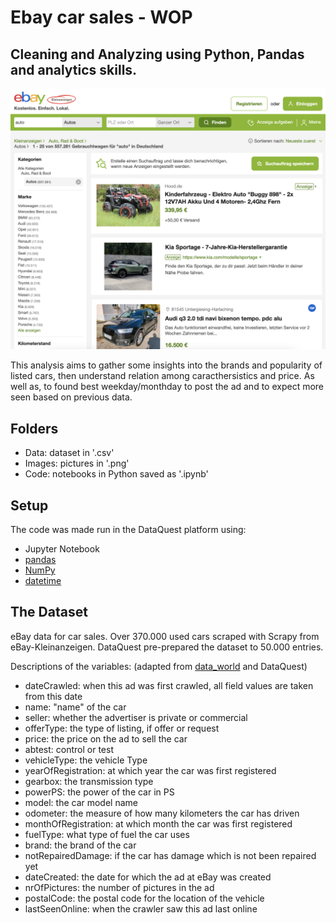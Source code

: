 # Ebay car sales - WOP
## Cleaning and Analyzing using Python, Pandas and analytics skills.

![eBay](images/ebay_autos.png)

This analysis aims to gather some insights into the brands and popularity of listed cars, then understand relation among caracthersistics and price. As well as, to found best weekday/monthday to post the ad and to expect more seen based on previous data.

## Folders
- Data: dataset in '.csv'
- Images: pictures in '.png'
- Code: notebooks in Python saved as '.ipynb'

## Setup

The code was made run in the DataQuest platform using:
- Jupyter Notebook
- [pandas](https://pandas.pydata.org/)
- [NumPy](https://numpy.org/)
- [datetime](https://docs.python.org/3/library/datetime.html)

## The Dataset
eBay data for car sales. Over 370.000 used cars scraped with Scrapy from eBay-Kleinanzeigen. DataQuest pre-prepared the dataset to 50.000 entries.

Descriptions of the variables:   (adapted from [data_world](https://data.world/data-society/used-cars-data) and DataQuest)

- dateCrawled: when this ad was first crawled, all field values are taken from this date
- name: "name" of the car
- seller: whether the advertiser is private or commercial
- offerType: the type of listing, if offer or request
- price: the price on the ad to sell the car
- abtest: control or test
- vehicleType:  the vehicle Type
- yearOfRegistration: at which year the car was first registered
- gearbox: the transmission type
- powerPS: the power of the car in PS
- model: the car model name
- odometer: the measure of how many kilometers the car has driven
- monthOfRegistration: at which month the car was first registered
- fuelType: what type of fuel the car uses
- brand: the brand of the car
- notRepairedDamage: if the car has damage which is not been repaired yet
- dateCreated: the date for which the ad at eBay was created
- nrOfPictures: the number of pictures in the ad
- postalCode: the postal code for the location of the vehicle
- lastSeenOnline: when the crawler saw this ad last online

